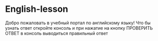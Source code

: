 # English-lesson
Добро пожаловать в учебный портал по английскому языку!
Что бы узнать ответ откройте консоль и при нажатие на кнопку ПРОВЕРИТЬ ОТВЕТ в консоль выводиться правильный ответ
